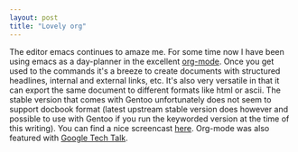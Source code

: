 ```yaml
---
layout: post
title: "Lovely org"
---
```


The editor emacs continues to amaze me. For some time now I have been using emacs as a day-planner in the excellent <a href="http://orgmode.org/org.html">org-mode</a>. Once you get used to the commands it's a breeze to create documents with structured headlines, internal and external links,  etc. It's also very versatile in that it can export the same document to different formats like html or ascii. The stable version that comes with Gentoo unfortunately does not seem to support docbook format (latest upstream stable version does however and possible to use with Gentoo if you run the keyworded version at the time of this writing). 
You can find a nice screencast <a href="http://jaderholm.com/screencasts.html">here</a>. Org-mode was also featured with <a href="http://www.youtube.com/watch?v=oJTwQvgfgMM">Google Tech Talk</a>. 